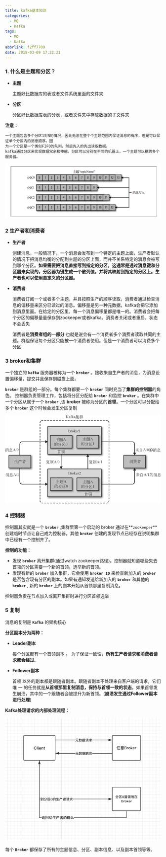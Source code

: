 ```yaml
---
title: kafka基本知识
categories:
  - MQ
  - Kafka
tags:
  - MQ
  - Kafka
abbrlink: f2ff7709
date: 2018-03-09 17:22:21
---
```

### 1. 什么是主题和分区？

- **主题**

  主题好比数据库的表或者文件系统里面的文件夹

- **分区**

  分区好比数据库表的分表，或者文件夹中存放数据的子文件夹

**注意：**

```
一个主题包含多个分区1对N的情况，因此无法在整个个主题范围内保证消息的有序，但是可以保证单个分区内的消息顺序。因
为一个分区是一个类似FIFO的队列，然后先入的先出读取数据。
kafka通过分区来实现数据冗余和伸缩。分区可以分别在不同的机器上，一个主题可以横跨多个服务器。
```

![图解](https://github.com/mxsm/document/blob/master/image/MQ/Kafka/kafka-topic%E5%92%8C%E5%88%86%E5%8C%BA%E7%9A%84%E5%85%B3%E7%B3%BB%E5%9B%BE.png?raw=true)

### 2 生产者和消费者

- **生产者**

  创建消息，一般情况下，一个消息会发布到一个特定的主题上面，生产者默认的情况下把消息均衡的分配到主题的分区上面，而并不关系特定的消息会被写到哪个分区。**如果需要把消息直接写到指定的分区，这通常是通过消息键和分区器来实现的，分区器为键生成一个散列值，并将其映射到指定的分区上。生产者也可以使用自定义的分区器。**

- **消费者**

  消费者订阅一个或者多个主题，并且按照生产的顺序读取，消费者通过检查消息的偏移量来区分已读过的消息。偏移量是另一种元数据，kafka会把它添加到消息里面。在给定的分区里，每一个消息偏移量都是唯一的。消费者会把每个分区的偏移量量保存到zookeeper或者kafka。消费者关闭或者重启，状态不会丢失

  消费者是**消费者组的一部分** 也就是说会有一个消费者多个消费者读取共同的主题。群组保证每个分区只能被一个消费者使用。但是一个消费者可以消费多个分区

### 3 broker和集群

一个独立的 **`kafka`** 服务器被称为一个 **`broker`** 。接收来自生产者的消息，为消息设置偏移量，提交并且保存到磁盘上面。

**`broker`** 是群组的一部分。每个集群都要一个 **`broker`** 同时充当了**集群的控制器**的角色。 控制器负责管理工作，包括将分区分配给 **`broker`** 和监控 **`broker`** 。在集群中一个分区从属于一个 **`broker`** ,该 **broker** 被称为分区的**首领**。一个分区可以分配给多个 **`broker`** 这个时候会发生分区复制

![图](https://github.com/mxsm/document/blob/master/image/MQ/Kafka/kafka%E9%9B%86%E7%BE%A4%E5%88%86%E5%8C%BA%E5%A4%8D%E5%88%B6.png?raw=true)

### 4 控制器

控制器其实就是一个 **`broker`** ,集群里第一个启动的 broker 通过在**`zookeeper`** 创建临时节点让自己成为控制器。其他 **`broker`** 创建的发现节点已经存在说明集群中已经有一个控制齐了。

**控制的功能：**

- 发现 **`broker`** 离开集群(通过watch zookeeper路径)。控制器就知道哪些失去首领的分区需要一个新的首领。选举新的首领。
- 发现有新的 **`broker`** 加入集群，它会使用 **`broker ID`** 来检查新加入的 **`broker`** 是否包含现有分区的副本。如果有通知发送给新加入的 **`broker`** 和其他的 **`broker`** , 新的 **`broker`** 上的副本开始从首领那里复制消息。

控制器负责在节点加入或离开集群时进行分区首领选举

### 5 复制

消息的复制是 **`Kafka`** 的架构核心

**分区副本分为两种：**

- **Leader副本**

  每个分区都有一个首领副本 。 为了保证一致性，**所有生产者请求和消费者请求都会经过**。

- **Follower副本**

  首领 以外的副本都是跟随者副本。跟随者副本不处理来自客户端的请求，它们唯 一 的任务就是**从首领那里复制消息，保持与首领一致的状态**。如果首领发生崩渍，其中的一个跟随者会被提升为新首领。(**崩溃发生通过Follower副本进行处理**)

**Kafka处理请求的内部处理流程：**

![图](https://github.com/mxsm/document/blob/master/image/MQ/Kafka/kafka%E8%AF%B7%E6%B1%82%E7%9A%84%E5%86%85%E9%83%A8%E5%A4%84%E7%90%86%E9%80%BB%E8%BE%91.jpg?raw=true)

每个 **`Broker`** 都保存了所有的主题信息、分区、副本信息、以及副本首领等等。
